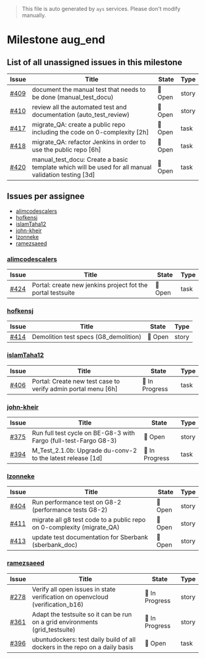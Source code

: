 > This file is auto generated by `ays` services. Please don't modify manually.

# Milestone aug_end

## List of all unassigned issues in this milestone

|Issue|Title|State|Type|
|-----|-----|-----|---|
|[#409](https://github.com/gig-projects/org_quality/issues/409)|document the manual test that needs to be done (manual_test_docu)|:red_circle: Open|story|
|[#410](https://github.com/gig-projects/org_quality/issues/410)|review all the automated test and documentation (auto_test_review)|:red_circle: Open|story|
|[#417](https://github.com/gig-projects/org_quality/issues/417)|migrate_QA: create a public repo including the code on 0-complexity [2h]|:red_circle: Open|task|
|[#418](https://github.com/gig-projects/org_quality/issues/418)|migrate_QA: refactor Jenkins in order to use the public repo [6h]|:red_circle: Open|task|
|[#420](https://github.com/gig-projects/org_quality/issues/420)|manual_test_docu: Create a basic template which will be used for all manual validation testing [3d]|:red_circle: Open|task|


## Issues per assignee
- [alimcodescalers](#alimcodescalers)
- [hofkensj](#hofkensj)
- [islamTaha12](#islamtaha12)
- [john-kheir](#john-kheir)
- [lzonneke](#lzonneke)
- [ramezsaeed](#ramezsaeed)



### [alimcodescalers](https://github.com/alimcodescalers)

|Issue|Title|State|Type|
|-----|-----|-----|----|
|[#424](https://github.com/gig-projects/org_quality/issues/424)|Portal: create new jenkins project fot the portal testsuite|:red_circle: Open|task|


### [hofkensj](https://github.com/hofkensj)

|Issue|Title|State|Type|
|-----|-----|-----|----|
|[#414](https://github.com/gig-projects/org_quality/issues/414)|Demolition test specs (G8_demolition)|:red_circle: Open|story|


### [islamTaha12](https://github.com/islamTaha12)

|Issue|Title|State|Type|
|-----|-----|-----|----|
|[#406](https://github.com/gig-projects/org_quality/issues/406)|Portal: Create new test case to verify admin portal menu [6h]|:large_blue_circle: In Progress|task|


### [john-kheir](https://github.com/john-kheir)

|Issue|Title|State|Type|
|-----|-----|-----|----|
|[#375](https://github.com/gig-projects/org_quality/issues/375)|Run full test cycle on BE-G8-3 with Fargo (full-test-Fargo G8-3)|:red_circle: Open|story|
|[#394](https://github.com/gig-projects/org_quality/issues/394)|M_Test_2.1.0b: Upgrade du-conv-2 to the latest release [1d]|:large_blue_circle: In Progress|task|


### [lzonneke](https://github.com/lzonneke)

|Issue|Title|State|Type|
|-----|-----|-----|----|
|[#404](https://github.com/gig-projects/org_quality/issues/404)|Run performance test on G8-2 (performance tests G8-2)|:red_circle: Open|story|
|[#411](https://github.com/gig-projects/org_quality/issues/411)|migrate all g8 test code to a public repo on 0-complexity (migrate_QA)|:red_circle: Open|story|
|[#413](https://github.com/gig-projects/org_quality/issues/413)|update test documentation for Sberbank (sberbank_doc)|:red_circle: Open|story|


### [ramezsaeed](https://github.com/ramezsaeed)

|Issue|Title|State|Type|
|-----|-----|-----|----|
|[#278](https://github.com/gig-projects/org_quality/issues/278)|Verify all open issues in state verification on openvcloud (verification_b16)|:large_blue_circle: In Progress|story|
|[#361](https://github.com/gig-projects/org_quality/issues/361)|Adapt the testsuite so it can be run on a grid environments (grid_testsuite)|:large_blue_circle: In Progress|story|
|[#396](https://github.com/gig-projects/org_quality/issues/396)|ubuntudockers: test daily build of all dockers in the repo on a daily basis|:red_circle: Open|task|

